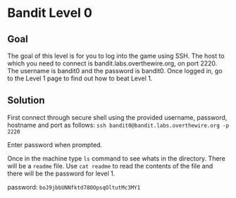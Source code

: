 # Bandit Level 0

## Goal
The goal of this level is for you to log into the game using SSH. The host to which you need to connect is bandit.labs.overthewire.org, on port 2220. The username is bandit0 and the password is bandit0. Once logged in, go to the Level 1 page to find out how to beat Level 1.

## Solution
First connect through secure shell using the provided username, password, hostname and port as follows:
`ssh bandit0@bandit.labs.overthewire.org -p 2220`

Enter password when prompted.

Once in the machine type `ls` command to see whats in the directory. There will be a `readme` file. Use `cat readme` to read the contents of the file and there will be the password for level 1.

password: `boJ9jbbUNNfktd78OOpsqOltutMc3MY1`